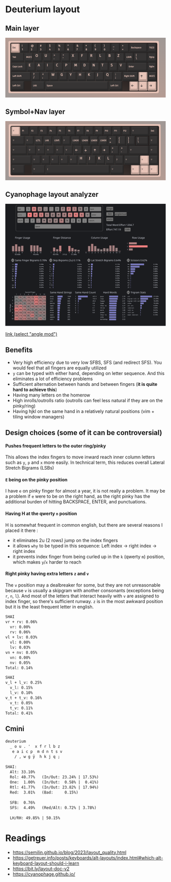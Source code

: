 # Deuterium layout

## Main layer
![](./assets/main.png)

## Symbol+Nav layer
![](./assets/layer.png)

## Cyanophage layout analyzer
![](./assets/cyanophage.png)

[link (select "angle mod")](https://cyanophage.github.io/playground.html?lan=english&layout=%5Cou.%27xfrlbzeaicpmdntsv%2F%2Cwgyhkjq%3B-%5Eback&mode=iso&thumb=l)

## Benefits
- Very high efficiency due to very low SFBS, SFS (and redirect SFS). You would feel that all fingers are equally utilized
- `y` can be typed with either hand, depending on letter sequence. And this eliminates a lot of efficiency problems
- Sufficient alternation between hands and between fingers (**it is quite hard to achieve this**)
- Having many letters on the homerow
- High inrolls/outrolls ratio (outrolls can feel less natural if they are on the pinky/ring)
- Having hjkl on the same hand in a relatively natural positions (vim + tiling window managers)

## Design choices (some of it can be controversial)

#### Pushes frequent letters to the outer ring/pinky
This allows the index fingers to move inward reach inner column letters such as `y`, `p` and `x` more easily. In technical term, this reduces overall Lateral Stretch Bigrams (LSBs)

#### `E` being on the pinky position
I have `e` on pinky finger for almost a year, it is not really a problem. It may be a problem if `e` were to be on the right hand, as the right pinky has the additional burden of hitting BACKSPACE, ENTER, and punctuations.

#### Having H at the qwerty `n` position
H is somewhat frequent in common english, but there are several reasons I placed it there :
- it eliminates 2u (2 rows) jump on the index fingers
- it allows `why` to be typed in this sequence: Left index -> right index -> right index
- it prevents index finger from being curled up in the `k` (qwerty `m`) position, which makes `y`/`x` harder to reach

#### Right pinky having extra letters `z` and `v`
The `v` position may a dealbreaker for some, but they are not unreasonable because `v` is usually a skipgram with another consonants (exceptions being `r`, `n`, `l`). And most of the letters that interact heavily with `v` are assigned to index finger, so there's sufficient runway. `z` is in the most awkward position but it is the least frequent letter in english. 

```
SHAI
vr + rv: 0.06%
  vr: 0.00%
  rv: 0.06%
vl + lv: 0.03%
  vl: 0.00%
  lv: 0.03%
vn + nv: 0.05%
  vn: 0.00%
  nv: 0.05%
Total: 0.14%
```

```
SHAI
v_l + l_v: 0.25%
  v_l: 0.15%
  l_v: 0.10%
v_t + t_v: 0.16%
  v_t: 0.05%
  t_v: 0.11%
Total: 0.41%
```

## Cmini

``` 
deuterium
  _ o u . '  x f r l b z
   e a i c p  m d n t s v
    / , w g ȳ  h k j q ;  

SHAI:
  Alt: 33.10%
  Rol: 40.77%   (In/Out: 23.24% | 17.53%)
  One:  1.00%   (In/Out:  0.58% |  0.41%)
  Rtl: 41.77%   (In/Out: 23.82% | 17.94%)
  Red:  3.01%   (Bad:     0.15%)

  SFB:  0.76%
  SFS:  4.49%   (Red/Alt: 0.72% | 3.78%)

  LH/RH: 49.85% | 50.15%
```


# Readings
- https://semilin.github.io/blog/2023/layout_quality.html
- https://getreuer.info/posts/keyboards/alt-layouts/index.html#which-alt-keyboard-layout-should-i-learn
- https://bit.ly/layout-doc-v2
- https://cyanophage.github.io/


